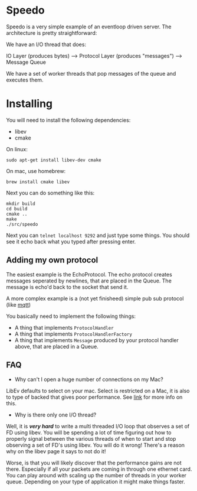 Speedo
======

Speedo is a very simple example of an eventloop driven server. The architecture is pretty straightforward:


We have an I/O thread that does:

 IO Layer (produces bytes) --> Protocol Layer (produces "messages") --> Message Queue

We have a set of worker threads that pop messages of the queue and executes them.


Installing
==========

You will need to install the following dependencies:

* libev
* cmake

On linux:

`sudo apt-get install libev-dev cmake`

On mac, use homebrew:

`brew install cmake libev`

Next you can do something like this:

```
mkdir build
cd build
cmake ..
make
./src/speedo
```

Next you can ```telnet localhost 9292``` and just type some things. You should see it
echo back what you typed after pressing enter.



Adding my own protocol
----------------------

The easiest example is the EchoProtocol. The echo protocol creates messages seperated by newlines, that are placed in the Queue. The message is echo'd back to the socket that send it.

A more complex example is a (not yet finisheed) simple pub sub protocol (like [mqtt](http://mqtt.org/))

You basically need to implement the following things:

* A thing that implements `ProtocolHandler`
* A thing that implements `ProtocolHandlerFactory`
* A thing that implements `Message` produced by your protocol handler above, that are placed in a Queue.


FAQ
---

* Why can't I open a huge number of connections on my Mac?

LibEv defaults to select on your mac. Select is restricted on a Mac, it is also to type of backed that gives poor performance. See [link](http://daniel.haxx.se/docs/poll-vs-select.html) for more info on this.


* Why is there only one I/O thread?

Well, it is ***very hard*** to write a multi threaded I/O loop that observes a set of FD using libev. You will be spending a lot of time figuring out how to properly signal between the various threads of when to start and stop observing a set of FD's using libev. You will do it wrong! There's a reason why on the libev page it says to not do it!

Worse, is that you will likely discover that the performance gains are not there. Especially if all your packets are coming in through one ethernet card. You can play around with scaling up the number of threads in your worker queue. Depending on your type of application it might make things faster.





